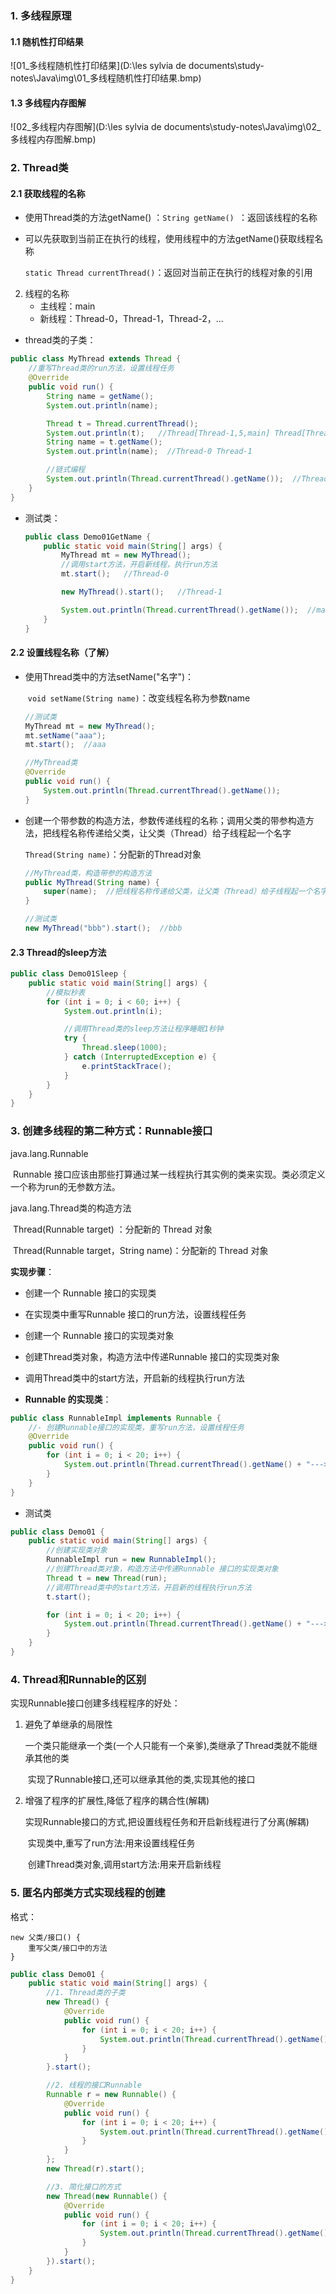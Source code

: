 ### 1. 多线程原理

#### 1.1 随机性打印结果

![01_多线程随机性打印结果](D:\les sylvia de documents\study-notes\Java\img\01_多线程随机性打印结果.bmp)

#### 1.3 多线程内存图解

![02_多线程内存图解](D:\les sylvia de documents\study-notes\Java\img\02_多线程内存图解.bmp)

### 2. Thread类

#### 2.1 获取线程的名称

- 使用Thread类的方法getName() ：`String getName() `：返回该线程的名称

- 可以先获取到当前正在执行的线程，使用线程中的方法getName()获取线程名称

  `static Thread currentThread()`：返回对当前正在执行的线程对象的引用

2. 线程的名称
   - 主线程：main
   - 新线程：Thread-0，Thread-1，Thread-2，...

- thread类的子类：

```Java
public class MyThread extends Thread {
    //重写Thread类的run方法，设置线程任务
    @Override
    public void run() {
        String name = getName();
        System.out.println(name);

        Thread t = Thread.currentThread();
        System.out.println(t);   //Thread[Thread-1,5,main] Thread[Thread-0,5,main]
        String name = t.getName();
        System.out.println(name);  //Thread-0 Thread-1

        //链式编程
        System.out.println(Thread.currentThread().getName());  //Thread-0 Thread-1
    }
}
```

- 测试类：

  ```Java
  public class Demo01GetName {
      public static void main(String[] args) {
          MyThread mt = new MyThread();
          //调用start方法，开启新线程，执行run方法
          mt.start();   //Thread-0
  
          new MyThread().start();   //Thread-1
  
          System.out.println(Thread.currentThread().getName());  //main
      }
  }
  ```

#### 2.2 设置线程名称（了解）

- 使用Thread类中的方法setName("名字")：

  ​	`void setName(String name)`：改变线程名称为参数name

  ```Java
  //测试类
  MyThread mt = new MyThread();
  mt.setName("aaa");
  mt.start();  //aaa
  
  //MyThread类
  @Override
  public void run() {
      System.out.println(Thread.currentThread().getName());
  }
  ```

  

- 创建一个带参数的构造方法，参数传递线程的名称；调用父类的带参构造方法，把线程名称传递给父类，让父类（Thread）给子线程起一个名字

  `Thread(String name)`：分配新的Thread对象

  ```Java
  //MyThread类，构造带参的构造方法
  public MyThread(String name) {
      super(name);  //把线程名称传递给父类，让父类（Thread）给子线程起一个名字
  }
  
  //测试类
  new MyThread("bbb").start();  //bbb
  ```

#### 2.3 Thread的sleep方法

```Java
public class Demo01Sleep {
    public static void main(String[] args) {
        //模拟秒表
        for (int i = 0; i < 60; i++) {
            System.out.println(i);

            //调用Thread类的sleep方法让程序睡眠1秒钟
            try {
                Thread.sleep(1000);
            } catch (InterruptedException e) {
                e.printStackTrace();
            }
        }
    }
}
```

### 3. 创建多线程的第二种方式：Runnable接口

java.lang.Runnable

​		Runnable 接口应该由那些打算通过某一线程执行其实例的类来实现。类必须定义一个称为run的无参数方法。

java.lang.Thread类的构造方法

​		Thread(Runnable target) ：分配新的 Thread 对象

​		Thread(Runnable target，String name)：分配新的 Thread 对象

**实现步骤**：

- 创建一个 Runnable 接口的实现类
- 在实现类中重写Runnable 接口的run方法，设置线程任务
- 创建一个 Runnable 接口的实现类对象
- 创建Thread类对象，构造方法中传递Runnable 接口的实现类对象
- 调用Thread类中的start方法，开启新的线程执行run方法



- **Runnable 的实现类**：

```Java
public class RunnableImpl implements Runnable {
    //- 创建Runnable接口的实现类，重写run方法，设置线程任务
    @Override
    public void run() {
        for (int i = 0; i < 20; i++) {
            System.out.println(Thread.currentThread().getName() + "--->" + i);
        }
    }
}
```

- 测试类

```Java
public class Demo01 {
    public static void main(String[] args) {
        //创建实现类对象
        RunnableImpl run = new RunnableImpl();
        //创建Thread类对象，构造方法中传递Runnable 接口的实现类对象
        Thread t = new Thread(run);
        //调用Thread类中的start方法，开启新的线程执行run方法
        t.start();

        for (int i = 0; i < 20; i++) {
            System.out.println(Thread.currentThread().getName() + "--->" + i);
        }
    }
}
```

### 4. Thread和Runnable的区别

实现Runnable接口创建多线程程序的好处：

   1. 避免了单继承的局限性

      ​	 一个类只能继承一个类(一个人只能有一个亲爹),类继承了Thread类就不能继承其他的类

      ​	 实现了Runnable接口,还可以继承其他的类,实现其他的接口

   2. 增强了程序的扩展性,降低了程序的耦合性(解耦)

      ​	 实现Runnable接口的方式,把设置线程任务和开启新线程进行了分离(解耦)

      ​	 实现类中,重写了run方法:用来设置线程任务

      ​	 创建Thread类对象,调用start方法:用来开启新线程

### 5. 匿名内部类方式实现线程的创建

格式：

```
new 父类/接口() {
	重写父类/接口中的方法
}
```

```Java
public class Demo01 {
    public static void main(String[] args) {
        //1. Thread类的子类
        new Thread() {
            @Override
            public void run() {
                for (int i = 0; i < 20; i++) {
                    System.out.println(Thread.currentThread().getName() + "aaa");
                }
            }
        }.start();

        //2. 线程的接口Runnable
        Runnable r = new Runnable() {
            @Override
            public void run() {
                for (int i = 0; i < 20; i++) {
                    System.out.println(Thread.currentThread().getName() + "bbb");
                }
            }
        };
        new Thread(r).start();

        //3. 简化接口的方式
        new Thread(new Runnable() {
            @Override
            public void run() {
                for (int i = 0; i < 20; i++) {
                    System.out.println(Thread.currentThread().getName() + "ccc");
                }
            }
        }).start();
    }
}
```

